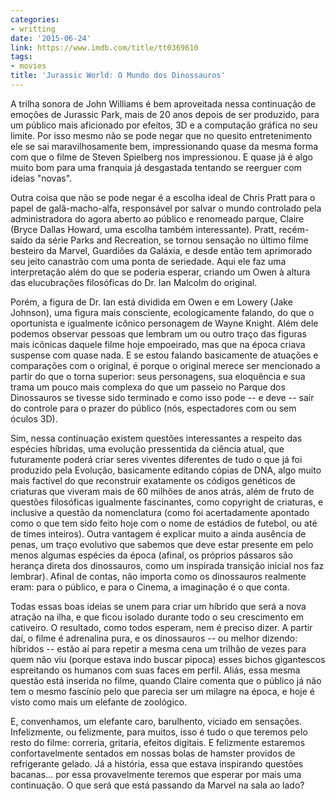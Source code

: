 ```yaml
---
categories:
- writting
date: '2015-06-24'
link: https://www.imdb.com/title/tt0369610
tags:
- movies
title: 'Jurassic World: O Mundo dos Dinossauros'
---
```


A trilha sonora de John Williams é bem aproveitada nessa continuação de emoções de Jurassic Park, mais de 20 anos depois de ser produzido, para um público mais aficionado por efeitos, 3D e a computação gráfica no seu limite. Por isso mesmo não se pode negar que no quesito entretenimento ele se sai maravilhosamente bem, impressionando quase da mesma forma com que o filme de Steven Spielberg nos impressionou. E quase já é algo muito bom para uma franquia já desgastada tentando se reerguer com ideias "novas".

Outra coisa que não se pode negar é a escolha ideal de Chris Pratt para o papel de galã-macho-alfa, responsável por salvar o mundo controlado pela administradora do agora aberto ao público e renomeado parque, Claire (Bryce Dallas Howard, uma escolha também interessante). Pratt, recém-saído da série Parks and Recreation, se tornou sensação no último filme besteiro da Marvel, Guardiões da Galáxia, e desde então tem aprimorado seu jeito canastrão com uma ponta de seriedade. Aqui ele faz uma interpretação além do que se poderia esperar, criando um Owen à altura das elucubrações filosóficas do Dr. Ian Malcolm do original.

Porém, a figura de Dr. Ian está dividida em Owen e em Lowery (Jake Johnson), uma figura mais consciente, ecologicamente falando, do que o oportunista e igualmente icônico personagem de Wayne Knight. Além dele podemos observar pessoas que lembram um ou outro traço das figuras mais icônicas daquele filme hoje empoeirado, mas que na época criava suspense com quase nada. E se estou falando basicamente de atuações e comparações com o original, é porque o original merece ser mencionado a partir do que o torna superior: seus personagens, sua eloquência e sua trama um pouco mais complexa do que um passeio no Parque dos Dinossauros se tivesse sido terminado e como isso pode -- e deve -- sair do controle para o prazer do público (nós, espectadores com ou sem óculos 3D).

Sim, nessa continuação existem questões interessantes a respeito das espécies híbridas, uma evolução pressentida da ciência atual, que futuramente poderá criar seres viventes diferentes de tudo o que já foi produzido pela Evolução, basicamente editando cópias de DNA, algo muito mais factível do que reconstruir exatamente os códigos genéticos de criaturas que viveram mais de 60 milhões de anos atrás, além de fruto de questões filosóficas igualmente fascinantes, como copyright de criaturas, e inclusive a questão da nomenclatura (como foi acertadamente apontado como o que tem sido feito hoje com o nome de estádios de futebol, ou até de times inteiros). Outra vantagem é explicar muito a ainda ausência de penas, um traço evolutivo que sabemos que deve estar presente em pelo menos algumas espécies da época (afinal, os próprios pássaros são herança direta dos dinossauros, como um inspirada transição inicial nos faz lembrar). Afinal de contas, não importa como os dinossauros realmente eram: para o público, e para o Cinema, a imaginação é o que conta.

Todas essas boas ideias se unem para criar um híbrido que será a nova atração na ilha, e que ficou isolado durante todo o seu crescimento em cativeiro. O resultado, como todos esperam, nem é preciso dizer. A partir daí, o filme é adrenalina pura, e os dinossauros -- ou melhor dizendo: híbridos -- estão aí para repetir a mesma cena um trilhão de vezes para quem não viu (porque estava indo buscar pipoca) esses bichos gigantescos espreitando os humanos com suas faces em perfil. Aliás, essa mesma questão está inserida no filme, quando Claire comenta que o público já não tem o mesmo fascínio pelo que parecia ser um milagre na época, e hoje é visto como mais um elefante de zoológico.

E, convenhamos, um elefante caro, barulhento, viciado em sensações. Infelizmente, ou felizmente, para muitos, isso é tudo o que teremos pelo resto do filme: correria, gritaria, efeitos digitais. E felizmente estaremos confortavelmente sentados em nossas bolas de hamster providos de refrigerante gelado. Já a história, essa que estava inspirando questões bacanas... por essa provavelmente teremos que esperar por mais uma continuação. O que será que está passando da Marvel na sala ao lado?
